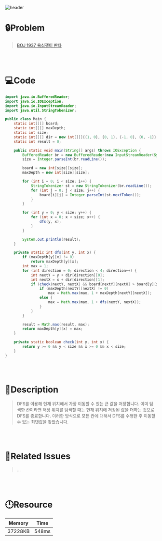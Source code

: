 ![header](https://capsule-render.vercel.app/api?type=waving&height=200&color=0:FF658D,100:FFCB32&text=BOJ%201937&fontColor=FFFFFF&fontAlign=80&fontAlignY=35&fontSize=50)

# **🔒Problem**

> [BOJ 1937 욕심쟁이 판다](https://www.acmicpc.net/problem/1937)

<br>
<br>

# **💻Code**

```java
import java.io.BufferedReader;
import java.io.IOException;
import java.io.InputStreamReader;
import java.util.StringTokenizer;

public class Main {
    static int[][] board;
    static int[][] maxDepth;
    static int size;
    static int[][] dir = new int[][]{{1, 0}, {0, 1}, {-1, 0}, {0, -1}};
    static int result = 0;

    public static void main(String[] args) throws IOException {
        BufferedReader br = new BufferedReader(new InputStreamReader(System.in));
        size = Integer.parseInt(br.readLine());

        board = new int[size][size];
        maxDepth = new int[size][size];

        for (int i = 0; i < size; i++) {
            StringTokenizer st = new StringTokenizer(br.readLine());
            for (int j = 0; j < size; j++) {
                board[i][j] = Integer.parseInt(st.nextToken());
            }
        }

        for (int y = 0; y < size; y++) {
            for (int x = 0; x < size; x++) {
                dfs(y, x);
            }
        }

        System.out.println(result);
    }

    private static int dfs(int y, int x) {
        if (maxDepth[y][x] != 0)
            return maxDepth[y][x];
        int max = 1;
        for (int direction = 0; direction < 4; direction++) {
            int nextY = y + dir[direction][0];
            int nextX = x + dir[direction][1];
            if (check(nextY, nextX) && board[nextY][nextX] > board[y][x]) {
                if (maxDepth[nextY][nextX] != 0)
                    max = Math.max(max, 1 + maxDepth[nextY][nextX]);
                else {
                    max = Math.max(max, 1 + dfs(nextY, nextX));
                }
            }
        }

        result = Math.max(result, max);
        return maxDepth[y][x] = max;
    }

    private static boolean check(int y, int x) {
        return y >= 0 && y < size && x >= 0 && x < size;
    }
}
```

<br>
<br>

# **🔑Description**

> DFS를 이용해 현재 위치에서 가장 이동할 수 있는 큰 값을 저장합니다.
> 이미 탐색한 칸이라면 해당 위치를 탐색할 때는 현재 위치에 저장된 값을 더하는 것으로 DFS를 종료합니다.
> 이러한 방식으로 모든 칸에 대해서 DFS를 수행한 후 이동할 수 있는 최댓값을 찾았습니다.

<br>
<br>

# **📑Related Issues**

> ...

<br>
<br>

# **🕛Resource**

| Memory   | Time   |
| -------- | ------ |
| 37228KB  | 548ms  |
